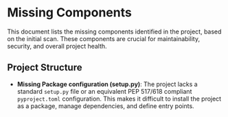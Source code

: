 # Missing Components

This document lists the missing components identified in the project, based on the initial scan. These components are crucial for maintainability, security, and overall project health.

## Project Structure

- **Missing Package configuration (setup.py)**: The project lacks a standard `setup.py` file or an equivalent PEP 517/618 compliant `pyproject.toml` configuration. This makes it difficult to install the project as a package, manage dependencies, and define entry points.